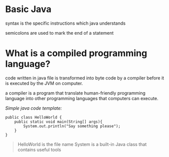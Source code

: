 # Basic Java

syntax is the specific instructions which java understands

semicolons are used to mark the end of a statement

# What is a compiled  programming language?

code written in java file  is transformed into byte  code  by a  compiler before it is executed by the JVM on computer.

a compiler is a program that translate human-friendly programming language into  other programming languages that computers can execute.


*Simple java  code template:*

```
public class HelloWorld {
    public static void main(String[] args){
        System.out.println("Say something please");
    }
}
```

> HelloWorld is the file name
> System is a built-in Java class that contains useful tools
